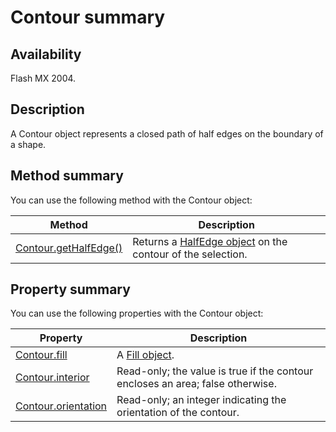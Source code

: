 # Contour summary

## Availability

Flash MX 2004.

## Description

A Contour object represents a closed path of half edges on the boundary of a shape.

## Method summary

You can use the following method with the Contour object:

| **Method** | **Description** |
| --- | --- |
| [Contour.getHalfEdge()](../Contour_object/Contour1.md) | Returns a [HalfEdge object](../HalfEdge_object/HalfEdge_summary.md) on the contour of the selection. |

## Property summary

You can use the following properties with the Contour object:

| **Property** | **Description** |
| --- | --- |
| [Contour.fill](../Contour_object/Contour.md) | A [Fill object](../Fill_object/Fill_summary.md). |
| [Contour.interior](../Contour_object/Contour2.md) | Read-only; the value is true if the contour encloses an area; false otherwise. |
| [Contour.orientation](../Contour_object/Contour3.md) | Read-only; an integer indicating the orientation of the contour. |
